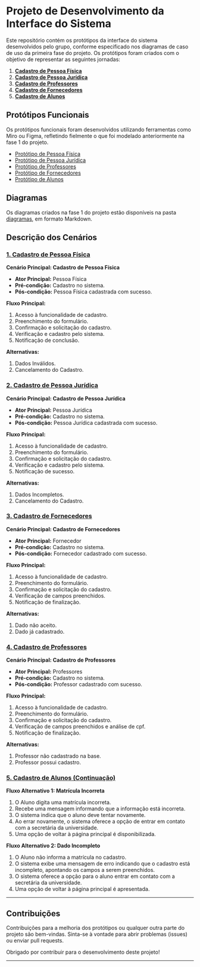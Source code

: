 # Projeto de Desenvolvimento da Interface do Sistema

Este repositório contém os protótipos da interface do sistema desenvolvidos pelo grupo, conforme especificado nos diagramas de caso de uso da primeira fase do projeto. Os protótipos foram criados com o objetivo de representar as seguintes jornadas:

1. **[Cadastro de Pessoa Física](#cadastro-de-pessoa-física)**
2. **[Cadastro de Pessoa Jurídica](#cadastro-de-pessoa-jurídica)**
3. **[Cadastro de Professores](#cadastro-de-professores)**
4. **[Cadastro de Fornecedores](#cadastro-de-fornecedores)**
5. **[Cadastro de Alunos](#cadastro-de-alunos)**


## Protótipos Funcionais

Os protótipos funcionais foram desenvolvidos utilizando ferramentas como Miro ou Figma, refletindo fielmente o que foi modelado anteriormente na fase 1 do projeto.

- [Protótipo de Pessoa Física](caminho/para/prototipo_pessoa_fisica)
- [Protótipo de Pessoa Jurídica](caminho/para/prototipo_pessoa_juridica)
- [Protótipo de Professores](caminho/para/prototipo_professores)
- [Protótipo de Fornecedores](caminho/para/prototipo_fornecedores)
- [Protótipo de Alunos](caminho/para/prototipo_alunos)

## Diagramas

Os diagramas criados na fase 1 do projeto estão disponíveis na pasta [diagramas](caminho/para/diagramas), em formato Markdown.


## Descrição dos Cenários

### [1. Cadastro de Pessoa Física](#cadastro-de-pessoa-física)

**Cenário Principal: Cadastro de Pessoa Física**
- **Ator Principal:** Pessoa Física
- **Pré-condição:** Cadastro no sistema.
- **Pós-condição:** Pessoa Física cadastrada com sucesso.

**Fluxo Principal:**
1. Acesso à funcionalidade de cadastro.
2. Preenchimento do formulário.
3. Confirmação e solicitação do cadastro.
4. Verificação e cadastro pelo sistema.
5. Notificação de conclusão.

**Alternativas:**
1. Dados Inválidos.
2. Cancelamento do Cadastro.

### [2. Cadastro de Pessoa Jurídica](#cadastro-de-pessoa-jurídica)

**Cenário Principal: Cadastro de Pessoa Jurídica**
- **Ator Principal:** Pessoa Jurídica
- **Pré-condição:** Cadastro no sistema.
- **Pós-condição:** Pessoa Jurídica cadastrada com sucesso.

**Fluxo Principal:**
1. Acesso à funcionalidade de cadastro.
2. Preenchimento do formulário.
3. Confirmação e solicitação do cadastro.
4. Verificação e cadastro pelo sistema.
5. Notificação de sucesso.

**Alternativas:**
1. Dados Incompletos.
2. Cancelamento do Cadastro.

### [3. Cadastro de Fornecedores](#cadastro-de-fornecedores)

**Cenário Principal: Cadastro de Fornecedores**
- **Ator Principal:** Fornecedor
- **Pré-condição:** Cadastro no sistema.
- **Pós-condição:** Fornecedor cadastrado com sucesso.

**Fluxo Principal:**
1. Acesso à funcionalidade de cadastro.
2. Preenchimento do formulário.
3. Confirmação e solicitação do cadastro.
4. Verificação de campos preenchidos.
5. Notificação de finalização.

**Alternativas:**
1. Dado não aceito.
2. Dado já cadastrado.

### [4. Cadastro de Professores](#cadastro-de-professores)

**Cenário Principal: Cadastro de Professores**
- **Ator Principal:** Professores
- **Pré-condição:** Cadastro no sistema.
- **Pós-condição:** Professor cadastrado com sucesso.

**Fluxo Principal:**
1. Acesso à funcionalidade de cadastro.
2. Preenchimento do formulário.
3. Confirmação e solicitação do cadastro.
4. Verificação de campos preenchidos e análise de cpf.
5. Notificação de finalização.

**Alternativas:**
1. Professor não cadastrado na base.
2. Professor possui cadastro.


### [5. Cadastro de Alunos (Continuação)](#cadastro-de-alunos-continuação)

**Fluxo Alternativo 1: Matrícula Incorreta**
1. O Aluno digita uma matrícula incorreta.
2. Recebe uma mensagem informando que a informação está incorreta.
3. O sistema indica que o aluno deve tentar novamente.
4. Ao errar novamente, o sistema oferece a opção de entrar em contato com a secretária da universidade.
5. Uma opção de voltar à página principal é disponibilizada.

**Fluxo Alternativo 2: Dado Incompleto**
1. O Aluno não informa a matrícula no cadastro.
2. O sistema exibe uma mensagem de erro indicando que o cadastro está incompleto, apontando os campos a serem preenchidos.
3. O sistema oferece a opção para o aluno entrar em contato com a secretária da universidade.
4. Uma opção de voltar à página principal é apresentada.

---

## Contribuições

Contribuições para a melhoria dos protótipos ou qualquer outra parte do projeto são bem-vindas. Sinta-se à vontade para abrir problemas (issues) ou enviar pull requests.

Obrigado por contribuir para o desenvolvimento deste projeto!

---
